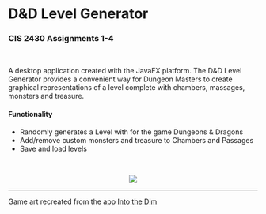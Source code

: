 # D&D Level Generator
### CIS 2430 Assignments 1-4 
<br>

A desktop application created with the JavaFX platform. The D&D Level Generator provides a convenient way for Dungeon Masters to create graphical representations of a level complete with chambers, massages, monsters and treasure.

#### Functionality
 - Randomly generates a Level with for the game Dungeons & Dragons
 - Add/remove custom monsters and treasure to Chambers and Passages
 - Save and load levels
<br>
<p align="center">
<img src="https://user-images.githubusercontent.com/45947696/80554812-50b27e80-899c-11ea-8d1e-e68baef11148.gif">
</p>

---
Game art recreated from the app [Into the Dim](https://apps.apple.com/ca/app/into-the-dim/id1045102110)

